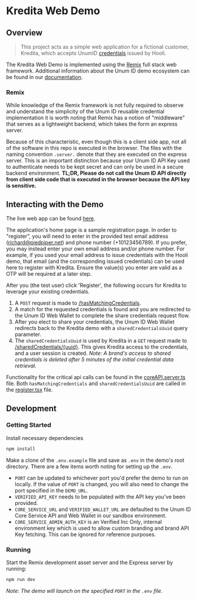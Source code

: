 # Kredita Web Demo

## Overview

> This project acts as a simple web application for a fictional customer, Kredita, which accepts UnumID [credentials](https://docs.unumid.co/terminology#credential) issued by Hooli.

The Kredita Web Demo is implemented using the [Remix](https://remix.run/docs) full stack web framework. Additional information about the Unum ID demo ecosystem can be found in our [documentation](https://docs.unumid.co/kredita-demo).

### Remix

While knowledge of the Remix framework is not fully required to observe and understand the simplicity of the Unum ID reusable credential implementation it is worth noting that Remix has a notion of "middleware" that serves as a lightweight backend, which takes the form an express server.

Because of this characteristic, even though this is a client side app, not all of the software in this repo is executed in the browser. The files with the naming convention `.server.` denote that they are executed on the express server. This is an important distinction because your Unum ID API Key used to authenticate needs to be kept secret and can only be used in a secure backend environment. **TL;DR, Please do not call the Unum ID API directly from client side code that is executed in the browser because the API key is sensitive.**

## Interacting with the Demo

The live web app can be found [here](https://kredita-web.demo.sandbox-unumid.co).

The application's home page is a sample registration page. In order to "register", you will need to enter in the provided test email address (richard@piedpiper.net) and phone number (+10123456789). If you prefer, you may instead enter your own email address and/or phone number. For example, if you used your email address to issue credentials with the Hooli demo, that email (and the corresponding issued credentials) can be used here to register with Kredita. Ensure the value(s) you enter are valid as a OTP will be required at a later step.

After you (the test user) click 'Register', the following occurs for Kredita to leverage your existing credentials.

1. A `POST` request is made to [/hasMatchingCredentials](https://kredita-web.demo.sandbox-unumid.co).
2. A match for the requested credentials is found and you are redirected to the Unum ID Web Wallet to complete the share credentials request flow.
3. After you elect to share your credentials, the Unum ID Web Wallet redirects back to the Kredita demo with a `sharedCredentialsUuid` query parameter.
4. The `sharedCredentialsUuid` is used by Kredita in a `GET` request made to [/sharedCredentials/{uuid}](https://docs.unumid.co/api-overview#get-shared-credentials). This gives Kredita access to the credentials, and a user session is created. _Note: A brand's access to shared credentials is deleted after 5 minutes of the initial credential data retrieval._

Functionality for the critical api calls can be found in the [coreAPI.server.ts](https://github.com/UnumID/Kredita-Demo-Web/blob/main/app/coreAPI.server.ts) file. Both `hasMatchingCredentials` and `sharedCredentialsUuid` are called in the [register.tsx](https://github.com/UnumID/Kredita-Demo-Web/blob/main/app/routes/register.tsx) file.

## Development

### Getting Started

Install necessary dependencies

```sh
npm install
```

Make a clone of the `.env.example` file and save as `.env` in the demo's root directory. There are a few items worth noting for setting up the `.env`.

- `PORT` can be updated to whichever port you'd prefer the demo to run on locally. If the value of `PORT` is changed, you will also need to change the port specified in the `DEMO_URL`.
- `VERIFIED_API_KEY` needs to be populated with the API key you've been provided.
- `CORE_SERVICE_URL` and `VERIFIED_WALLET_URL` are defaulted to the Unum ID Core Service API and Web Wallet in our sandbox environment.
- `CORE_SERVICE_ADMIN_AUTH_KEY` is an Verified Inc Only, internal environment key which is used to allow custom branding and brand API Key fetching. This can be ignored for reference purposes.

### Running

Start the Remix development asset server and the Express server by running:

```sh
npm run dev
```

_Note: The demo will launch on the specified `PORT` in the `.env` file._
